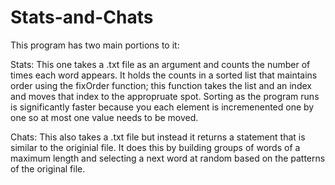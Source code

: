 # Stats-and-Chats

This program has two main portions to it:

Stats: This one takes a .txt file as an argument and counts the number of times each word appears. It holds the counts in a sorted list that maintains order using the fixOrder function; this function takes the list and an index and moves that index to the appropruate spot. Sorting as the program runs is significantly faster because you each element is incremenented one by one so at most one value needs to be moved.

Chats: This also takes a .txt file but instead it returns a statement that is similar to the originial file. It does this by building groups of words of a maximum length and selecting a next word at random based on the patterns of the original file. 

